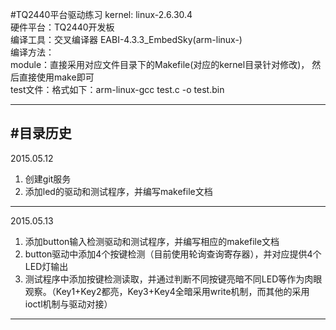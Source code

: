 #TQ2440平台驱动练习
kernel: linux-2.6.30.4  
硬件平台：TQ2440开发板  
编译工具：交叉编译器 EABI-4.3.3_EmbedSky(arm-linux-)	
编译方法：	
	module：直接采用对应文件目录下的Makefile(对应的kernel目录针对修改)， 然后直接使用make即可	
	test文件：格式如下：arm-linux-gcc test.c -o test.bin	

--------------------------------------------
#目录历史	
----------------------
2015.05.12	
1. 创建git服务	
2. 添加led的驱动和测试程序，并编写makefile文档	
----------------------
2015.05.13	
1. 添加button输入检测驱动和测试程序，并编写相应的makefile文档	
2. button驱动中添加4个按键检测（目前使用轮询查询寄存器），并对应提供4个LED灯输出	
3. 测试程序中添加按键检测读取，并通过判断不同按键亮暗不同LED等作为肉眼观察。（Key1+Key2都亮，Key3+Key4全暗采用write机制，而其他的采用ioctl机制与驱动对接）	
----------------------


